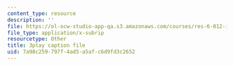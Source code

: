 ```yaml
---
content_type: resource
description: ''
file: https://ol-ocw-studio-app-qa.s3.amazonaws.com/courses/res-6-012-introduction-to-probability-spring-2018/7a98c259797f4ad5a5afc6d9fd3c2652_aGbP_7yAiEk.srt
file_type: application/x-subrip
resourcetype: Other
title: 3play caption file
uid: 7a98c259-797f-4ad5-a5af-c6d9fd3c2652
---
```

